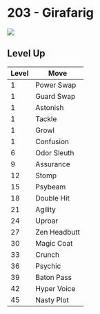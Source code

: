 # 203 - Girafarig
![][203]

## Level Up

Level | Move
---   | ---
  1   | Power Swap
  1   | Guard Swap
  1   | Astonish
  1   | Tackle
  1   | Growl
  1   | Confusion
  6   | Odor Sleuth
  9   | Assurance
 12   | Stomp
 15   | Psybeam
 18   | Double Hit
 21   | Agility
 24   | Uproar
 27   | Zen Headbutt
 30   | Magic Coat
 33   | Crunch
 36   | Psychic
 39   | Baton Pass
 42   | Hyper Voice
 45   | Nasty Plot



[203]: ../img/pokemon/203.png
